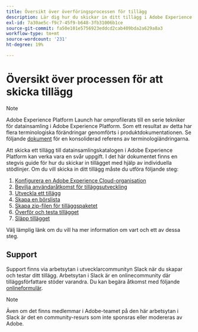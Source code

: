 ```yaml
---
title: Översikt över överföringsprocessen för tillägg
description: Lär dig hur du skickar in ditt tillägg i Adobe Experience Platform från utveckling till release.
exl-id: 7a30ae5c-f9c7-45f9-b648-3fb31006b1ce
source-git-commit: fa50e101e5756923eddcd2cab409bda2a629a8a3
workflow-type: tm+mt
source-wordcount: '231'
ht-degree: 19%

---
```


# Översikt över processen för att skicka tillägg

>[!NOTE]
>
>Adobe Experience Platform Launch har omprofilerats till en serie tekniker för datainsamling i Adobe Experience Platform. Som ett resultat av detta har flera terminologiska förändringar genomförts i produktdokumentationen. Se följande [dokument](../../term-updates.md) för en konsoliderad referens av terminologiändringarna.

Att skicka ett tillägg till datainsamlingskatalogen i Adobe Experience Platform kan verka vara en svår uppgift. I det här dokumentet finns en stegvis guide för hur du skickar in tillägget med hjälp av individuella stödlinjer. Om du vill skicka in ditt tillägg måste du utföra följande steg:

1. [Konfigurera en Adobe Experience Cloud-organisation](./setup.md)
1. [Bevilja användaråtkomst för tilläggsutveckling](./access.md)
1. [Utveckla ett tillägg](./develop.md)
1. [Skapa en börslista](./create-listing.md)
1. [Skapa zip-filen för tilläggspaketet](./create-extension-package-zip.md)
1. [Överför och testa tillägget](./upload-and-test.md)
1. [Släpp tillägget](./release.md)

Välj lämplig länk om du vill ha mer information om vart och ett av dessa steg.

## Support

Support finns via arbetsytan i utvecklarcommunityn Slack när du skapar och testar ditt tillägg. Arbetsytan i Slack är en onlinecommunity där tilläggsförfattare stöder varandra. Du kan begära åtkomst med följande [onlineformulär](https://docs.google.com/forms/d/e/1FAIpQLScq1m63YkDrRpvPLhzUqtfoleWiDDTTXZsSivIXRfFdlSMzpQ/viewform).

>[!NOTE]
>
>Även om det finns medlemmar i Adobe-teamet på den här arbetsytan i Slack är det en community-resurs som inte sponsras eller modereras av Adobe.

